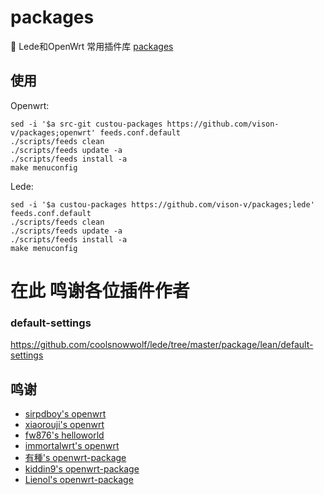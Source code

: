 # packages
🤖 Lede和OpenWrt 常用插件库
[packages](https://github.com/vison-v/packages)

## 使用
Openwrt:
```
sed -i '$a src-git custou-packages https://github.com/vison-v/packages;openwrt' feeds.conf.default
./scripts/feeds clean
./scripts/feeds update -a
./scripts/feeds install -a
make menuconfig
```
Lede:
```
sed -i '$a custou-packages https://github.com/vison-v/packages;lede' feeds.conf.default
./scripts/feeds clean
./scripts/feeds update -a
./scripts/feeds install -a
make menuconfig
```

# 在此 鸣谢各位插件作者 


### default-settings
https://github.com/coolsnowwolf/lede/tree/master/package/lean/default-settings


## 鸣谢
- [sirpdboy's openwrt](https://github.com/sirpdboy)
- [xiaorouji's openwrt](https://github.com/xiaorouji)
- [fw876's helloworld](https://github.com/fw876/helloworld)
- [immortalwrt's openwrt](https://github.com/immortalwrt/packages)
- [有種's openwrt-package](https://github.com/kenzok8/openwrt-packages)
- [kiddin9's openwrt-package](https://github.com/kiddin9/openwrt-packages)
- [Lienol's openwrt-package](https://github.com/Lienol/openwrt-package)
